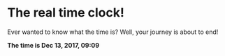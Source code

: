 # The real time clock!

Ever wanted to know what the time is? Well, your journey is about to end!

**The time is Dec 13, 2017, 09:09**